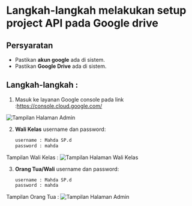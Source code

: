 # Langkah-langkah melakukan setup project API pada Google drive

## Persyaratan
- Pastikan **akun google** ada di sistem.
- Pastikan **Google Drive** ada di sistem.

## Langkah-langkah :
1. Masuk ke layanan Google console pada link :https://console.cloud.google.com/

![Tampilan Halaman Admin](images/gambar%201.jpg)

2. **Wali Kelas** username dan password:
   ```sh
   username : Mahda SP.d
   password : mahda
Tampilan Wali Kelas :
![Tampilan Halaman Wali Kelas](images/gambar%202.jpg)
   
3. **Orang Tua/Wali** username dan password:
   ```sh
   username : Mahda SP.d
   password : mahda
Tampilan Orang Tua :
![Tampilan Halaman Admin](images/gambar%203.jpg)





 
